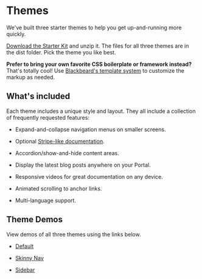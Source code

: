 ﻿---
sidebar_position: 2
---

# Themes

<head>
  <meta name="guidename" content="API Management"/>
  <meta name="context" content="GUID-1a8a3cc4-3678-479d-8745-692cddcd73a2"/>
</head>

We've built three starter themes to help you get up-and-running more quickly.

[Download the Starter Kit](https://github.com/mashery/portal-theme-starter-kit/archive/master.zip) and unzip it. The files for all three themes are in the dist folder. Pick the theme you like best.

**Prefer to bring your own favorite CSS boilerplate or framework instead?** That's totally cool! Use [Blackbeard's template system](Templates.md) to customize the markup as needed.

## What's included

Each theme includes a unique style and layout. They all include a collection of frequently requested features:

- Expand-and-collapse navigation menus on smaller screens.

- Optional [Stripe-like documentation](https://stripe.com/docs/api).

- Accordion/show-and-hide content areas.

- Display the latest blog posts anywhere on your Portal.

- Responsive videos for great documentation on any device.

- Animated scrolling to anchor links.

- Multi-language support.

## Theme Demos

View demos of all three themes using the links below.

- [Default ](https://stagingcs1.mashery.com?theme=default)

- [Skinny Nav ](https://stagingcs1.mashery.com?theme=skinny-nav)

- [Sidebar ](https://stagingcs1.mashery.com?theme=sidebar)
